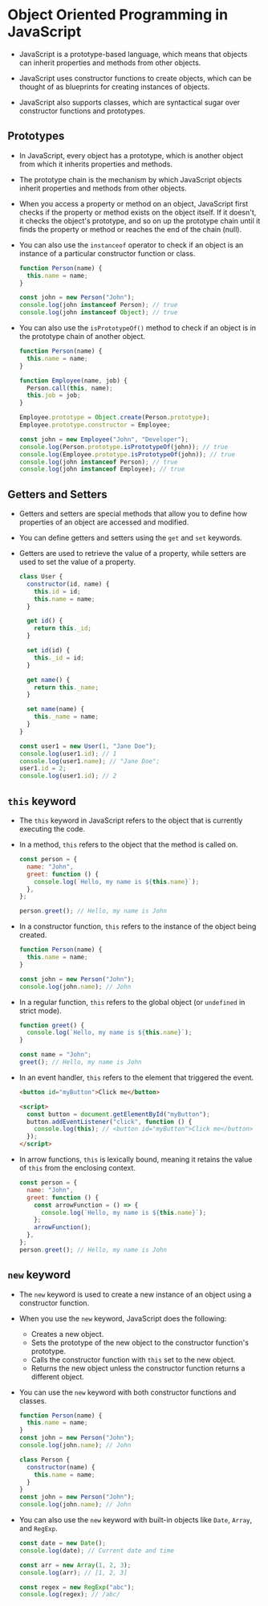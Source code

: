# Object Oriented Programming in JavaScript

- JavaScript is a prototype-based language, which means that objects can inherit properties and methods from other objects.

- JavaScript uses constructor functions to create objects, which can be thought of as blueprints for creating instances of objects.

- JavaScript also supports classes, which are syntactical sugar over constructor functions and prototypes.

## Prototypes

- In JavaScript, every object has a prototype, which is another object from which it inherits properties and methods.

- The prototype chain is the mechanism by which JavaScript objects inherit properties and methods from other objects.

- When you access a property or method on an object, JavaScript first checks if the property or method exists on the object itself. If it doesn't, it checks the object's prototype, and so on up the prototype chain until it finds the property or method or reaches the end of the chain (null).

- You can also use the `instanceof` operator to check if an object is an instance of a particular constructor function or class.

  ```js
  function Person(name) {
    this.name = name;
  }

  const john = new Person("John");
  console.log(john instanceof Person); // true
  console.log(john instanceof Object); // true
  ```

- You can also use the `isPrototypeOf()` method to check if an object is in the prototype chain of another object.

  ```js
  function Person(name) {
    this.name = name;
  }

  function Employee(name, job) {
    Person.call(this, name);
    this.job = job;
  }

  Employee.prototype = Object.create(Person.prototype);
  Employee.prototype.constructor = Employee;

  const john = new Employee("John", "Developer");
  console.log(Person.prototype.isPrototypeOf(john)); // true
  console.log(Employee.prototype.isPrototypeOf(john)); // true
  console.log(john instanceof Person); // true
  console.log(john instanceof Employee); // true
  ```

## Getters and Setters

- Getters and setters are special methods that allow you to define how properties of an object are accessed and modified.

- You can define getters and setters using the `get` and `set` keywords.

- Getters are used to retrieve the value of a property, while setters are used to set the value of a property.

  ```js
  class User {
    constructor(id, name) {
      this.id = id;
      this.name = name;
    }

    get id() {
      return this._id;
    }

    set id(id) {
      this._id = id;
    }

    get name() {
      return this._name;
    }

    set name(name) {
      this._name = name;
    }
  }

  const user1 = new User(1, "Jane Doe");
  console.log(user1.id); // 1
  console.log(user1.name); // "Jane Doe";
  user1.id = 2;
  console.log(user1.id); // 2
  ```

## `this` keyword

- The `this` keyword in JavaScript refers to the object that is currently executing the code.

- In a method, `this` refers to the object that the method is called on.

  ```js
  const person = {
    name: "John",
    greet: function () {
      console.log(`Hello, my name is ${this.name}`);
    },
  };

  person.greet(); // Hello, my name is John
  ```

- In a constructor function, `this` refers to the instance of the object being created.

  ```js
  function Person(name) {
    this.name = name;
  }

  const john = new Person("John");
  console.log(john.name); // John
  ```

- In a regular function, `this` refers to the global object (or `undefined` in strict mode).

  ```js
  function greet() {
    console.log(`Hello, my name is ${this.name}`);
  }

  const name = "John";
  greet(); // Hello, my name is John
  ```

- In an event handler, `this` refers to the element that triggered the event.

  ```html
  <button id="myButton">Click me</button>

  <script>
    const button = document.getElementById("myButton");
    button.addEventListener("click", function () {
      console.log(this); // <button id="myButton">Click me</button>
    });
  </script>
  ```

- In arrow functions, `this` is lexically bound, meaning it retains the value of `this` from the enclosing context.

  ```js
  const person = {
    name: "John",
    greet: function () {
      const arrowFunction = () => {
        console.log(`Hello, my name is ${this.name}`);
      };
      arrowFunction();
    },
  };
  person.greet(); // Hello, my name is John
  ```

## `new` keyword

- The `new` keyword is used to create a new instance of an object using a constructor function.
- When you use the `new` keyword, JavaScript does the following:

  - Creates a new object.
  - Sets the prototype of the new object to the constructor function's prototype.
  - Calls the constructor function with `this` set to the new object.
  - Returns the new object unless the constructor function returns a different object.

- You can use the `new` keyword with both constructor functions and classes.

  ```js
  function Person(name) {
    this.name = name;
  }
  const john = new Person("John");
  console.log(john.name); // John
  ```

  ```js
  class Person {
    constructor(name) {
      this.name = name;
    }
  }
  const john = new Person("John");
  console.log(john.name); // John
  ```

- You can also use the `new` keyword with built-in objects like `Date`, `Array`, and `RegExp`.

  ```js
  const date = new Date();
  console.log(date); // Current date and time
  ```

  ```js
  const arr = new Array(1, 2, 3);
  console.log(arr); // [1, 2, 3]
  ```

  ```js
  const regex = new RegExp("abc");
  console.log(regex); // /abc/
  ```
